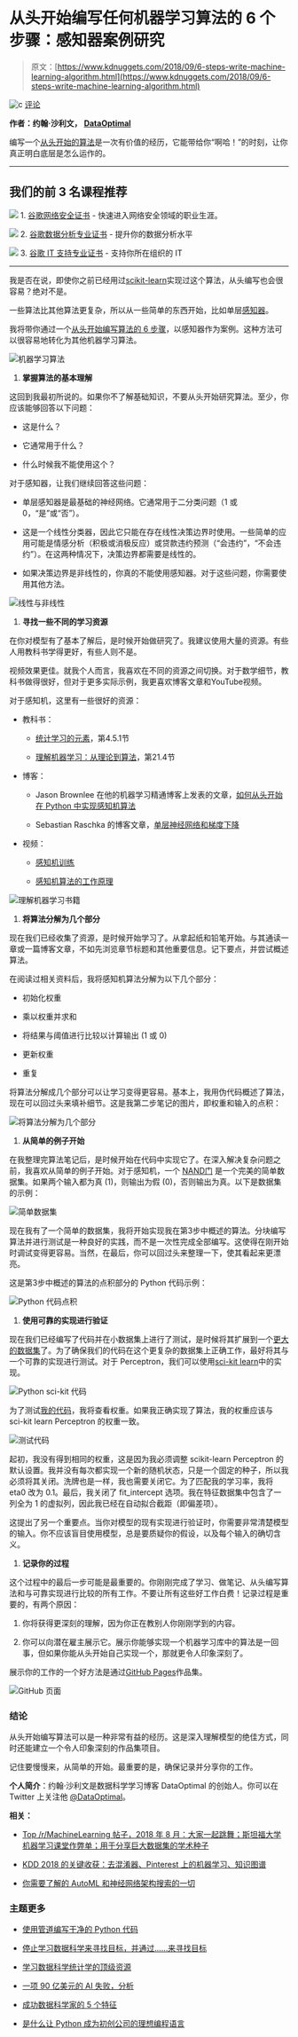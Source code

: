 # 从头开始编写任何机器学习算法的 6 个步骤：感知器案例研究

> 原文：[https://www.kdnuggets.com/2018/09/6-steps-write-machine-learning-algorithm.html](https://www.kdnuggets.com/2018/09/6-steps-write-machine-learning-algorithm.html)

![c](../Images/3d9c022da2d331bb56691a9617b91b90.png) [评论](#comments)

**作者：约翰·沙利文，** [**DataOptimal**](https://www.dataoptimal.com/)

编写一个[从头开始的算法](https://www.dataoptimal.com/machine-learning-from-scratch/)是一次有价值的经历，它能带给你“啊哈！”的时刻，让你真正明白底层是怎么运作的。

* * *

## 我们的前 3 名课程推荐

![](../Images/0244c01ba9267c002ef39d4907e0b8fb.png) 1\. [谷歌网络安全证书](https://www.kdnuggets.com/google-cybersecurity) - 快速进入网络安全领域的职业生涯。

![](../Images/e225c49c3c91745821c8c0368bf04711.png) 2\. [谷歌数据分析专业证书](https://www.kdnuggets.com/google-data-analytics) - 提升你的数据分析水平

![](../Images/0244c01ba9267c002ef39d4907e0b8fb.png) 3\. [谷歌 IT 支持专业证书](https://www.kdnuggets.com/google-itsupport) - 支持你所在组织的 IT

* * *

我是否在说，即使你之前已经用过[scikit-learn](http://scikit-learn.org/stable/index.html)实现过这个算法，从头编写也会很容易？绝对不是。

一些算法比其他算法更复杂，所以从一些简单的东西开始，比如单层[感知器](https://en.wikipedia.org/wiki/Perceptron)。

我将带你通过一个[从头开始编写算法的 6 步骤](https://www.dataoptimal.com/machine-learning-from-scratch/)，以感知器作为案例。这种方法可以很容易地转化为其他机器学习算法。

![机器学习算法](../Images/4b81fa33346d72d5c70e3448dbeff8f2.png)

1.  **掌握算法的基本理解**

这回到我最初所说的。如果你不了解基础知识，不要从头开始研究算法。至少，你应该能够回答以下问题：

+   这是什么？

+   它通常用于什么？

+   什么时候我不能使用这个？

对于感知器，让我们继续回答这些问题：

+   单层感知器是最基础的神经网络。它通常用于二分类问题（1 或 0，“是”或“否”）。

+   这是一个线性分类器，因此它只能在存在线性决策边界时使用。一些简单的应用可能是情感分析（积极或消极反应）或贷款违约预测（“会违约”，“不会违约”）。在这两种情况下，决策边界都需要是线性的。

+   如果决策边界是非线性的，你真的不能使用感知器。对于这些问题，你需要使用其他方法。

![线性与非线性](../Images/0306980e0facdaf5f2331addb1d39bc3.png)

1.  **寻找一些不同的学习资源**

在你对模型有了基本了解后，是时候开始做研究了。我建议使用大量的资源。有些人用教科书学得更好，有些人则不是。

视频效果更佳。就我个人而言，我喜欢在不同的资源之间切换。对于数学细节，教科书做得很好，但对于更多实际示例，我更喜欢博客文章和YouTube视频。

对于感知机，这里有一些很好的资源：

+   教科书：

    +   [统计学习的元素](https://web.stanford.edu/~hastie/Papers/ESLII.pdf)，第4.5.1节

    +   [理解机器学习：从理论到算法](https://www.cs.huji.ac.il/~shais/UnderstandingMachineLearning/understanding-machine-learning-theory-algorithms.pdf)，第21.4节

+   博客：

    +   Jason Brownlee 在他的机器学习精通博客上发表的文章，[如何从头开始在 Python 中实现感知机算法](https://machinelearningmastery.com/implement-perceptron-algorithm-scratch-python/)

    +   Sebastian Raschka 的博客文章，[单层神经网络和梯度下降](https://sebastianraschka.com/Articles/2015_singlelayer_neurons.html)

+   视频：

    +   [感知机训练](https://www.youtube.com/watch?v=5g0TPrxKK6o)

    +   [感知机算法的工作原理](https://www.youtube.com/watch?v=1XkjVl-j8MM)

![理解机器学习书籍](../Images/db7cde17660e8739987822512d67dca2.png)

1.  **将算法分解为几个部分**

现在我们已经收集了资源，是时候开始学习了。从拿起纸和铅笔开始。与其通读一章或一篇博客文章，不如先浏览章节标题和其他重要信息。记下要点，并尝试概述算法。

在阅读过相关资料后，我将感知机算法分解为以下几个部分：

+   初始化权重

+   乘以权重并求和

+   将结果与阈值进行比较以计算输出 (1 或 0)

+   更新权重

+   重复

将算法分解成几个部分可以让学习变得更容易。基本上，我用伪代码概述了算法，现在可以回过头来填补细节。这是我第二步笔记的图片，即权重和输入的点积：

![将算法分解为几个部分](../Images/71149fd3ff8a3c8366ee4543c134714b.png)

1.  **从简单的例子开始**

在我整理完算法笔记后，是时候开始在代码中实现它了。在深入解决复杂问题之前，我喜欢从简单的例子开始。对于感知机，一个 [NAND门](https://en.wikipedia.org/wiki/NAND_gate) 是一个完美的简单数据集。如果两个输入都为真 (1)，则输出为假 (0)，否则输出为真。以下是数据集的示例：

![简单数据集](../Images/d493d481cc91becd452580782930498a.png)

现在我有了一个简单的数据集，我将开始实现我在第3步中概述的算法。分块编写算法并进行测试是一种良好的实践，而不是一次性完成全部编写。这使得在刚开始时调试变得更容易。当然，在最后，你可以回过头来整理一下，使其看起来更漂亮。

这是第3步中概述的算法的点积部分的 Python 代码示例：

![Python 代码点积](../Images/b7e7c39fd4317a23be668a6f8796ccca.png)

1.  **使用可靠的实现进行验证**

现在我们已经编写了代码并在小数据集上进行了测试，是时候将其扩展到一个[更大的数据集](https://github.com/dataoptimal/posts/tree/master/algorithms%20from%20scratch)了。为了确保我们的代码在这个更复杂的数据集上正确工作，最好将其与一个可靠的实现进行测试。对于 Perceptron，我们可以使用[sci-kit learn](http://scikit-learn.org/stable/modules/generated/sklearn.linear_model.Perceptron.html)中的实现。

![Python sci-kit 代码](../Images/3a654185564dafe9a220fdf9aab15d56.png)

为了测试[我的代码](https://github.com/dataoptimal/posts/tree/master/algorithms%20from%20scratch)，我将查看权重。如果我正确实现了算法，我的权重应该与 sci-kit learn Perceptron 的权重一致。

![测试代码](../Images/5e20ea4c8902f4813b4496c38479e0b9.png)

起初，我没有得到相同的权重，这是因为我必须调整 scikit-learn Perceptron 的默认设置。我并没有每次都实现一个新的随机状态，只是一个固定的种子，所以我必须将其关闭。洗牌也是一样，我也需要关闭它。为了匹配我的学习率，我将 eta0 改为 0.1。最后，我关闭了 fit_intercept 选项。我在特征数据集中包含了一列全为 1 的虚拟列，因此我已经在自动拟合截距（即偏差项）。

这提出了另一个重要点。当你对模型的现有实现进行验证时，你需要非常清楚模型的输入。你不应该盲目使用模型，总是要质疑你的假设，以及每个输入的确切含义。

1.  **记录你的过程**

这个过程中的最后一步可能是最重要的。你刚刚完成了学习、做笔记、从头编写算法和与可靠实现进行比较的所有工作。不要让所有这些好工作白费！记录过程是重要的，有两个原因：

1.  你将获得更深刻的理解，因为你正在教别人你刚刚学到的内容。

1.  你可以向潜在雇主展示它。展示你能够实现一个机器学习库中的算法是一回事，但如果你能从头开始自己实现一个，那就更令人印象深刻了。

展示你的工作的一个好方法是通过[GitHub Pages](https://pages.github.com/)作品集。

![GitHub 页面](../Images/0caf7b335e22b399e5383a40fc1c2260.png)

### **结论**

从头开始编写算法可以是一种非常有益的经历。这是深入理解模型的绝佳方式，同时还能建立一个令人印象深刻的作品集项目。

记住要慢慢来，从简单的开始。最重要的是，确保记录并分享你的工作。

**个人简介**：约翰·沙利文是数据科学学习博客 DataOptimal 的创始人。你可以在 Twitter 上关注他 [@DataOptimal](https://twitter.com/dataoptimal)。

**相关：**

+   [Top /r/MachineLearning 帖子，2018 年 8 月：大家一起跳舞；斯坦福大学机器学习课堂作弊单；用于分享巨大数据集的学术种子](https://www.kdnuggets.com/2018/09/top-reddit-machine-learning-august.html)

+   [KDD 2018 的关键收获：去混淆器、Pinterest 上的机器学习、知识图谱](https://www.kdnuggets.com/2018/09/kdd-2018-key-takeaways.html)

+   [你需要了解的 AutoML 和神经网络架构搜索的一切](https://www.kdnuggets.com/2018/09/everything-need-know-about-automl-neural-architecture-search.html)

### 主题更多

+   [使用管道编写干净的 Python 代码](https://www.kdnuggets.com/2021/12/write-clean-python-code-pipes.html)

+   [停止学习数据科学来寻找目标，并通过……来寻找目标](https://www.kdnuggets.com/2021/12/stop-learning-data-science-find-purpose.html)

+   [学习数据科学统计学的顶级资源](https://www.kdnuggets.com/2021/12/springboard-top-resources-learn-data-science-statistics.html)

+   [一项 90 亿美元的 AI 失败，分析](https://www.kdnuggets.com/2021/12/9b-ai-failure-examined.html)

+   [成功数据科学家的 5 个特征](https://www.kdnuggets.com/2021/12/5-characteristics-successful-data-scientist.html)

+   [是什么让 Python 成为初创公司的理想编程语言](https://www.kdnuggets.com/2021/12/makes-python-ideal-programming-language-startups.html)
